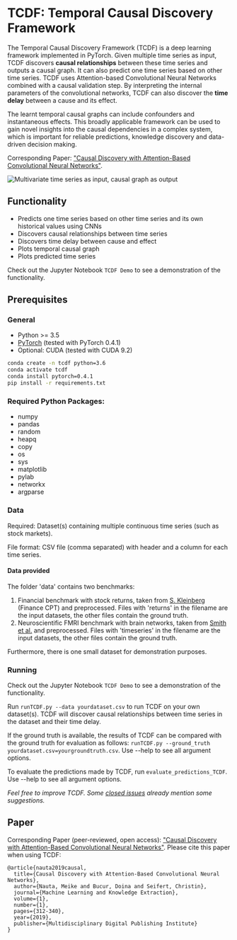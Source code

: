 # TCDF: Temporal Causal Discovery Framework

The Temporal Causal Discovery Framework (TCDF) is a deep learning framework implemented in PyTorch. Given multiple time series as input, TCDF discovers **causal relationships** between these time series and outputs a causal graph. It can also predict one time series based on other time series. TCDF uses Attention-based Convolutional Neural Networks combined with a causal validation step. By interpreting the internal parameters of the convolutional networks, TCDF can also discover the **time delay** between a cause and its effect. 

The learnt temporal causal graphs can include confounders and instantaneous effects.  This broadly applicable framework can be used to gain novel insights into the causal dependencies in a complex system, which is important for reliable predictions, knowledge discovery and data-driven decision making. 

Corresponding Paper: ["Causal Discovery with Attention-Based Convolutional Neural Networks"](https://www.mdpi.com/2504-4990/1/1/19).

![Multivariate time series as input, causal graph as output](https://res.mdpi.com/make/make-01-00019/article_deploy/html/images/make-01-00019-g001.png)

## Functionality

* Predicts one time series based on other time series and its own historical values using CNNs
* Discovers causal relationships between time series
* Discovers time delay between cause and effect
* Plots temporal causal graph
* Plots predicted time series

Check out the Jupyter Notebook `TCDF Demo` to see a demonstration of the functionality. 
## Prerequisites

### General
* Python >= 3.5
* [PyTorch](https://pytorch.org/get-started/locally/) (tested with PyTorch 0.4.1)
* Optional: CUDA (tested with CUDA 9.2) 

```bash
conda create -n tcdf python=3.6
conda activate tcdf
conda install pytorch=0.4.1
pip install -r requirements.txt
```


### Required Python Packages:
* numpy
* pandas
* random
* heapq
* copy
* os
* sys
* matplotlib
* pylab
* networkx
* argparse

### Data
Required: Dataset(s) containing multiple continuous time series (such as stock markets). 

File format: 
CSV file (comma separated) with header and a column for each time series. 

#### Data provided
The folder 'data' contains two benchmarks:
1. Financial benchmark with stock returns, taken from [S. Kleinberg](http://www.skleinberg.org/data.html) (Finance CPT) and preprocessed. Files with 'returns' in the filename are the input datasets, the other files contain the ground truth. 
2. Neuroscientific FMRI benchmark with brain networks, taken from [Smith et al.](http://www.fmrib.ox.ac.uk/datasets/netsim/) and preprocessed. Files with 'timeseries' in the filename are the input datasets, the other files contain the ground truth. 

Furthermore, there is one small dataset for demonstration purposes.

### Running

Check out the Jupyter Notebook `TCDF Demo` to see a demonstration of the functionality. 

Run `runTCDF.py --data yourdataset.csv` to run TCDF on your own dataset(s). TCDF will discover causal relationships between time series in the dataset and their time delay. 

If the ground truth is available, the results of TCDF can be compared with the ground truth for evaluation as follows: `runTCDF.py --ground_truth yourdataset.csv=yourgroundtruth.csv`. Use --help to see all argument options.

To evaluate the predictions made by TCDF, run `evaluate_predictions_TCDF`. Use --help to see all argument options.

_Feel free to improve TCDF. Some [closed issues](https://github.com/M-Nauta/TCDF/issues?q=is%3Aissue+is%3Aclosed) already mention some suggestions._  
 
## Paper

Corresponding Paper (peer-reviewed, open access): ["Causal Discovery with Attention-Based Convolutional Neural Networks"](https://www.mdpi.com/2504-4990/1/1/19). 
Please cite this paper when using TCDF:

```
@article{nauta2019causal,
  title={Causal Discovery with Attention-Based Convolutional Neural Networks},
  author={Nauta, Meike and Bucur, Doina and Seifert, Christin},
  journal={Machine Learning and Knowledge Extraction},
  volume={1},
  number={1},
  pages={312-340},
  year={2019},
  publisher={Multidisciplinary Digital Publishing Institute}
}
```
